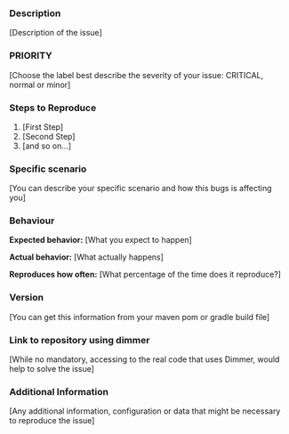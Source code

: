 ### Description

[Description of the issue]

### PRIORITY

[Choose the label best describe the severity of your issue: CRITICAL, normal or minor]

### Steps to Reproduce

1. [First Step]
2. [Second Step]
3. [and so on...]

### Specific scenario

[You can describe your specific scenario and how this bugs is affecting you]

### Behaviour

**Expected behavior:** [What you expect to happen]

**Actual behavior:** [What actually happens]

**Reproduces how often:** [What percentage of the time does it reproduce?]

### Version

[You can get this information from your maven pom or gradle build file]

### Link to repository using dimmer

[While no mandatory, accessing to the real code that uses Dimmer, would help to solve the issue]

### Additional Information

[Any additional information, configuration or data that might be necessary to reproduce the issue]